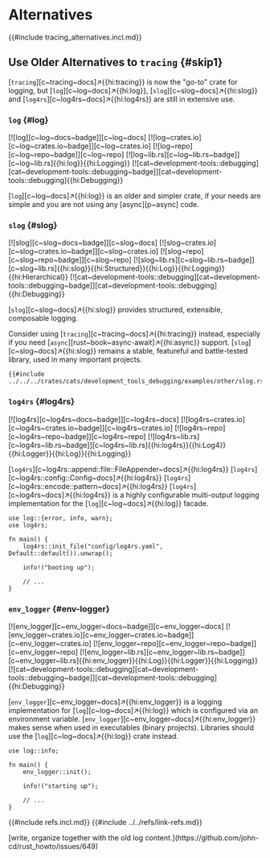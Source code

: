 # Alternatives

{{#include tracing_alternatives.incl.md}}

## Use Older Alternatives to `tracing` {#skip1}

[`tracing`][c~tracing~docs]↗{{hi:tracing}} is now the "go-to" crate for logging, but [`log`][c~log~docs]↗{{hi:log}}, [`slog`][c~slog~docs]↗{{hi:slog}} and [`log4rs`][c~log4rs~docs]↗{{hi:log4rs}} are still in extensive use.

### `log` {#log}

[![log][c~log~docs~badge]][c~log~docs] [![log~crates.io][c~log~crates.io~badge]][c~log~crates.io] [![log~repo][c~log~repo~badge]][c~log~repo] [![log~lib.rs][c~log~lib.rs~badge]][c~log~lib.rs]{{hi:log}}{{hi:Logging}} [![cat~development-tools::debugging][cat~development-tools::debugging~badge]][cat~development-tools::debugging]{{hi:Debugging}}

[`log`][c~log~docs]↗{{hi:log}} is an older and simpler crate, if your needs are simple and you are not using any [async][p~async] code.

### `slog` {#slog}

[![slog][c~slog~docs~badge]][c~slog~docs] [![slog~crates.io][c~slog~crates.io~badge]][c~slog~crates.io] [![slog~repo][c~slog~repo~badge]][c~slog~repo] [![slog~lib.rs][c~slog~lib.rs~badge]][c~slog~lib.rs]{{hi:slog}}{{hi:Structured}}{{hi:Log}}{{hi:Logging}}{{hi:Hierarchical}} [![cat~development-tools::debugging][cat~development-tools::debugging~badge]][cat~development-tools::debugging]{{hi:Debugging}}

[`slog`][c~slog~docs]↗{{hi:slog}} provides structured, extensible, composable logging.

Consider using [`tracing`][c~tracing~docs]↗{{hi:tracing}} instead, especially if you need [`async`][rust~book~async-await]↗{{hi:async}} support. [`slog`][c~slog~docs]↗{{hi:slog}} remains a stable, featureful and battle-tested library, used in many important projects.

```rust,editable
{{#include ../../../crates/cats/development_tools_debugging/examples/other/slog.rs:example}}
```

### `log4rs` {#log4rs}

[![log4rs][c~log4rs~docs~badge]][c~log4rs~docs] [![log4rs~crates.io][c~log4rs~crates.io~badge]][c~log4rs~crates.io] [![log4rs~repo][c~log4rs~repo~badge]][c~log4rs~repo] [![log4rs~lib.rs][c~log4rs~lib.rs~badge]][c~log4rs~lib.rs]{{hi:log4rs}}{{hi:Log4}}{{hi:Logger}}{{hi:Log}}{{hi:Logging}}

[`log4rs`][c~log4rs::append::file::FileAppender~docs]↗{{hi:log4rs}} [`log4rs`][c~log4rs::config::Config~docs]↗{{hi:log4rs}} [`log4rs`][c~log4rs::encode::pattern~docs]↗{{hi:log4rs}} [`log4rs`][c~log4rs~docs]↗{{hi:log4rs}} is a highly configurable multi-output logging implementation for the [`log`][c~log~docs]↗{{hi:log}} facade.

```rust,editable
use log::{error, info, warn};
use log4rs;

fn main() {
    log4rs::init_file("config/log4rs.yaml", Default::default()).unwrap();

    info!("booting up");

    // ...
}
```

### `env_logger` {#env-logger}

[![env_logger][c~env_logger~docs~badge]][c~env_logger~docs] [![env_logger~crates.io][c~env_logger~crates.io~badge]][c~env_logger~crates.io] [![env_logger~repo][c~env_logger~repo~badge]][c~env_logger~repo] [![env_logger~lib.rs][c~env_logger~lib.rs~badge]][c~env_logger~lib.rs]{{hi:env_logger}}{{hi:Log}}{{hi:Logger}}{{hi:Logging}} [![cat~development-tools::debugging][cat~development-tools::debugging~badge]][cat~development-tools::debugging]{{hi:Debugging}}

[`env_logger`][c~env_logger~docs]↗{{hi:env_logger}} is a logging implementation for [`log`][c~log~docs]↗{{hi:log}} which is configured via an environment variable. [`env_logger`][c~env_logger~docs]↗{{hi:env_logger}} makes sense when used in executables (binary projects). Libraries should use the [`log`][c~log~docs]↗{{hi:log}} crate instead.

```rust,editable
use log::info;

fn main() {
    env_logger::init();

    info!("starting up");

    // ...
}
```

{{#include refs.incl.md}}
{{#include ../../refs/link-refs.md}}

<div class="hidden">
[write, organize together with the old log content.](https://github.com/john-cd/rust_howto/issues/649)
</div>
